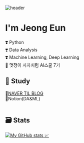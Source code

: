 ![header](https://capsule-render.vercel.app/api?type=waving&color=auto&height=300&section=header&text=HI!%20&fontSize=90&animation=fadeIn&fontAlignY=38&desc=thx%204%20visiting!&descAlignY=51&descAlign=62)

# I'm Jeong Eun 

❣️ Python   
❣️ Data Analysis   
❣️ Machine Learning, Deep Learning   
🦁 멋쟁이 사자처럼 AI스쿨 7기   

## 📝 Study 

🧷[NAVER TIL BLOG](https://blog.naver.com/charzim0611)   
🧷Notion(DA&ML)    
<br/>

## 🗃️ Stats
[![ My GitHub stats 📈](https://github-readme-stats.vercel.app/api?username=LJEDD2)](https://github.com/LJEDD2/github-readme-stats)
<!--  ![mazandi profile](http://mazandi.herokuapp.com/api?handle=charzim&theme=warm)
 
 -->
